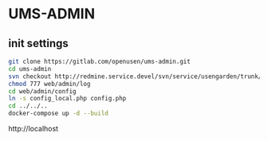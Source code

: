 # UMS-ADMIN

## init settings
```bash
git clone https://gitlab.com/openusen/ums-admin.git
cd ums-admin
svn checkout http://redmine.service.devel/svn/service/usengarden/trunk/admin/ web/admin
chmod 777 web/admin/log
cd web/admin/config
ln -s config_local.php config.php
cd ../../..
docker-compose up -d --build
```

http://localhost
